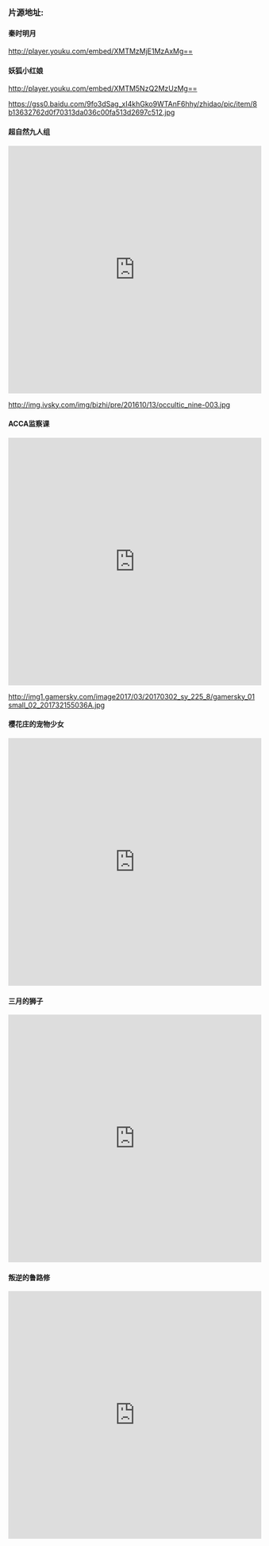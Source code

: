 ### 片源地址:

#### 秦时明月
http://player.youku.com/embed/XMTMzMjE1MzAxMg==

#### 妖狐小红娘 
http://player.youku.com/embed/XMTM5NzQ2MzUzMg==

https://gss0.baidu.com/9fo3dSag_xI4khGko9WTAnF6hhy/zhidao/pic/item/8b13632762d0f70313da036c00fa513d2697c512.jpg

#### 超自然九人组
<iframe height=498 width=510 src='http://player.youku.com/embed/XMTc2OTM3MDcxNg==' frameborder=0 'allowfullscreen'></iframe>

http://img.ivsky.com/img/bizhi/pre/201610/13/occultic_nine-003.jpg

#### ACCA监察课
<iframe height=498 width=510 src='http://player.youku.com/embed/XMjUxMjE2MDgwMA==' frameborder=0 'allowfullscreen'></iframe>

http://img1.gamersky.com/image2017/03/20170302_sy_225_8/gamersky_01small_02_201732155036A.jpg

#### 樱花庄的宠物少女
<iframe height=498 width=510 src='http://player.youku.com/embed/XNDU5NTIzNzg0' frameborder=0 'allowfullscreen'></iframe>

#### 三月的狮子
<iframe height=498 width=510 src='http://player.youku.com/embed/XMTkzMjgwOTMxNg==' frameborder=0 'allowfullscreen'></iframe>


#### 叛逆的鲁路修
<iframe height=498 width=510 src='http://player.youku.com/embed/XNzkzMTA0Njg=' frameborder=0 'allowfullscreen'></iframe>

